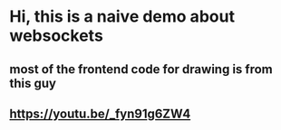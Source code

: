 # Hi, this is a naive demo about websockets

## most of the frontend code for drawing is from this guy

## https://youtu.be/_fyn91g6ZW4
